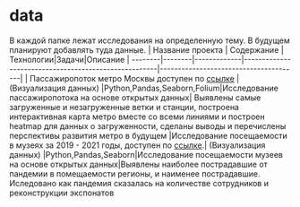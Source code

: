 # data
В каждой папке лежат исследования на определенную тему. В будущем планируют добавлять туда данные.
|  Название проекта  | Содержание |Технологии|Задачи|Описание
| --------|--------|-------------|------------------------------------------------------|---------------------------------------|
| Пассажиропоток метро Москвы доступен по [ссылке](https://nbviewer.org/github/Sergey-Tischenko/data/blob/main/metro/metro.ipynb "nbviewer") | (Визуализация данных)  |Python,Pandas,Seaborn,Folium|Исследование пассажиропотока на основе открытых данных| Выявлены самые загруженные и  незагруженные ветки и станции, построена интерактивная карта метро вместе со всеми линиями и построен heatmap для данных о загруженности, сделаны выводы и перечислены перспективы развития метро в будущем
|Исследование посещаемости в музеях за 2019 - 2021 годы, доступен по [ссылке](https://nbviewer.org/github/Sergey-Tischenko/data/blob/4193dc1899d6494fe611977b8c4163f1ec5f9471/Данные%20о%20посещаемости%20музеев.ipynb "nbviewer").| (Визуализация данных)  |Python,Pandas,Seaborn|Исследование посещаемости музеев на основе открытых данных|Выявлены наиболее пострадавшие от пандемии в помещаемости регионы, и наименее пострадавшие. Иследовано как пандемия сказалась на количестве сотрудников и реконструкции экспонатов
